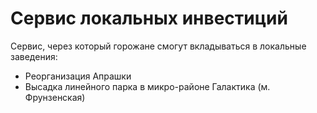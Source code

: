 # Сервис локальных инвестиций

Сервис, через который горожане смогут вкладываться в локальные заведения:

- Реорганизация Апрашки
- Высадка линейного парка в микро-районе Галактика (м. Фрунзенская)